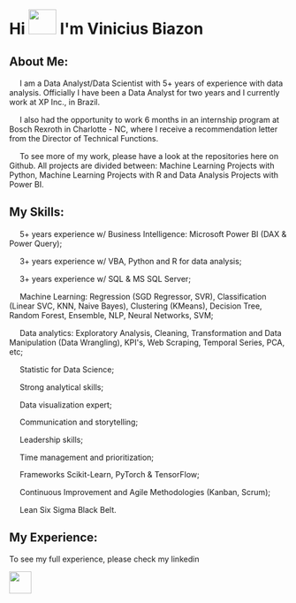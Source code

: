 <h1><strong>Hi <img src="https://user-images.githubusercontent.com/18350557/176309783-0785949b-9127-417c-8b55-ab5a4333674e.gif" alt="" width="50" height="45" /> I'm Vinicius Biazon</strong></h1>
<h2><strong>About Me:</strong></h2>
<p><span class="HwtZe" lang="en"><span class="jCAhz ChMk0b"><span class="ryNqvb"><img src="https://em-content.zobj.net/source/skype/289/flag-brazil_1f1e7-1f1f7.png" alt="" width="15" height="15" /> I am a Data Analyst/Data Scientist with 5+ years of experience with data analysis.</span></span> <span class="jCAhz ChMk0b"><span class="ryNqvb">Officially I have been a Data Analyst for two years and I currently work at XP Inc., in Brazil.</span></span></span></p>
<p><span class="HwtZe" lang="en"><span class="jCAhz ChMk0b"><span class="ryNqvb"><img src="https://images.emojiterra.com/twitter/512px/1f1fa-1f1f8.png" alt="" width="15" height="15" /> I also had the opportunity to work 6 months in an internship program at Bosch Rexroth in Charlotte - NC, where I receive <span aria-hidden="true">a recommendation letter from the Director of Technical Functions.</span><br /></span></span></span></p>
<p><img src="https://images.emojiterra.com/twitter/v13.1/512px/1f4ca.png" alt="" width="15" height="15" /> To see more of my work, please have a look at the repositories here on Github. All projects are divided between: Machine Learning Projects with Python, Machine Learning Projects with R and Data Analysis Projects with Power BI.</p>
<h2><strong>My Skills:</strong></h2>
<p><img src="https://upload.wikimedia.org/wikipedia/commons/thumb/c/cf/New_Power_BI_Logo.svg/2048px-New_Power_BI_Logo.svg.png" alt="" width="15" height="15" />&nbsp;5+ years experience w/ Business Intelligence: Microsoft Power BI (DAX &amp; Power Query);</p>
<p><img src="https://cdn3.iconfinder.com/data/icons/logos-and-brands-adobe/512/267_Python-512.png" alt="" width="15" height="15" />&nbsp;3+ years experience w/ VBA, Python and R for data analysis;</p>
<p><img src="https://seeklogo.com/images/A/azure-sql-database-logo-D7A32C9CD9-seeklogo.com.png" alt="" width="15" height="15" /> 3+ years experience w/ SQL &amp; MS SQL Server;</p>
<p><img src="https://cdn-icons-png.flaticon.com/512/8637/8637099.png" alt="" width="15" height="15" />&nbsp;Machine Learning: Regression (SGD Regressor, SVR), Classification (Linear SVC, KNN, Naive Bayes), Clustering (KMeans), Decision Tree, Random Forest, Ensemble, NLP, Neural Networks, SVM;</p>
<p><img src="https://images.emojiterra.com/twitter/v13.1/512px/1f4ca.png" alt="" width="15" height="15" /> Data analytics: Exploratory Analysis, Cleaning, Transformation and Data Manipulation (Data Wrangling), KPI's, Web Scraping, Temporal Series, PCA, etc;</p>
<p><img src="https://cdn-icons-png.flaticon.com/512/4624/4624025.png" alt="" width="15" height="15" />&nbsp;Statistic for Data Science;</p>
<p><img src="https://cdn-icons-png.flaticon.com/512/2920/2920349.png" alt="" width="15" height="15" /> Strong analytical skills;</p>
<p><img src="https://cdn-icons-png.flaticon.com/512/6292/6292175.png" alt="" width="15" height="15" /> Data visualization expert;</p>
<p><img src="https://www.pngplay.com/wp-content/uploads/6/Communication-Vector-PNG-HD-Quality.png" alt="" width="15" height="10" /> Communication and storytelling;</p>
<p><img src="https://starfinderfoundation.org/wp-content/uploads/2021/07/kisspng-computer-icons-scalable-vector-graphics-business-team-icon-png-business-businessman-leader-5ab04efc073c13.4492848315215039960296.png" alt="" width="15" height="15" /> Leadership skills;</p>
<p><img src="https://cdn-icons-png.flaticon.com/512/2219/2219641.png" alt="" width="15" height="15" /> Time management and prioritization;</p>
<p><img src="https://upload.wikimedia.org/wikipedia/commons/thumb/0/05/Scikit_learn_logo_small.svg/2560px-Scikit_learn_logo_small.svg.png" alt="" width="15" height="8" /> Frameworks Scikit-Learn, PyTorch &amp; TensorFlow;</p>
<p><img src="https://cdn-icons-png.flaticon.com/512/4922/4922590.png" alt="" width="15" height="15" /> Continuous Improvement and Agile Methodologies (Kanban, Scrum);</p>
<p><img src="https://lean-six-sigma.training/wp-content/uploads/2018/01/Master-Black-Belt.png" alt="" width="15" height="15" /> Lean Six Sigma Black Belt.</p>
<h2><strong>My Experience:</strong></h2>
<p>To see my full experience, please check my linkedin</p>
<p><a href="https://www.linkedin.com/in/viniciusbiazon/"><img src="https://cdn-icons-png.flaticon.com/512/174/174857.png" alt="" width="40" height="40" /></a></p>
